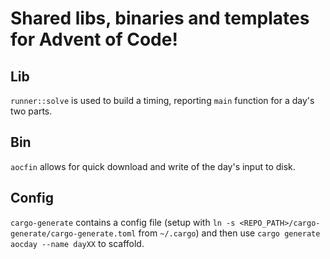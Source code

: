 # Shared libs, binaries and templates for Advent of Code!

## Lib

`runner::solve` is used to build a timing, reporting `main` function for a 
day's two parts.


## Bin

`aocfin` allows for quick download and write of the day's input to disk.

## Config

`cargo-generate` contains a config file 
(setup with `ln -s <REPO_PATH>/cargo-generate/cargo-generate.toml` from
`~/.cargo`) and then use `cargo generate aocday --name dayXX` to scaffold.